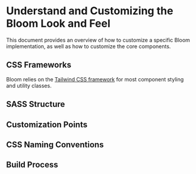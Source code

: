 # Understand and Customizing the Bloom Look and Feel

This document provides an overview of how to customize a specific Bloom implementation, as well as how to customize the core components.

## CSS Frameworks

Bloom relies on the [Tailwind CSS framework](https://tailwindcss.com/) for most component styling and utility classes.

## SASS Structure

## Customization Points

## CSS Naming Conventions

## Build Process
